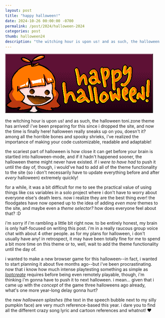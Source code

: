 ```yaml
---
layout: post
title: "happy halloween!"
date: 2024-10-26 00:00:00 -0700
permalink: /post/2024/halloween-2024
categories: post
thumb: halloween24
description: "the witching hour is upon us! and as such, the halloween toni.zone theme has arrived! i've been preparing for this since i dropped the site, and now the time is finally here! halloween really sneaks up on you, doesn't it?"
---
```

![happy halloween!](/img/postpics/halloween24.gif)

the witching hour is upon us! and as such, the halloween toni.zone theme has arrived! i've been preparing for this since i dropped the site, and now the time is finally here! halloween really sneaks up on you, doesn't it? among all the horrible bones and spooky shrieks, i've realized the importance of making your code customizable, readable and adaptable!

the scariest part of halloween is how close it can get before your brain is startled into halloween-mode, and if it hadn't happened sooner, the halloween theme might never have existed. if i *were to have had* to push it until the day of, though, i would've had to add all of the theme functionality to the site (so i don't necessarily have to update everything before and after *every* halloween) extremely quickly!

for a while, it was a bit difficult for me to see the practical value of using things like css variables in a solo project where i don't have to worry about everyone else's death leers. now i realize they are the best thing ever! the floodgates have now opened up to the idea of adding *even more* themes to the site, and maybe even a *theme selector?* how does everyone feel about that? :D

i'm sorry if i'm rambling a little bit right now. to be entirely honest, my brain is only half-focused on writing this post. i'm in a really raucous group voice chat with about 4 other people. as for my plans for halloween, i don't usually have any! in retrospect, it may have been totally fine for me to spend a bit more time on this theme or to, well, wait to add the theme functionality until the day of.

i wanted to make a new browser game for this halloween--in fact, i wanted to start planning it about five months ago--but i've been procrastinating. now that i know how much intense playtesting something as simple as *[lootcreate](/gamez/2024/lootcreate)* requires before being even remotely playable, though, i'm thinking i'm gonna have to push it to next halloween. i mean... given that i came up with the *concept* of the game three halloweens ago already, what's one more year-long delay gonna hurt?

the new *halloween splashes* (the text in the speech bubble next to my silly pumpkin face) are very much reference-based this year. i dare you to find all the different crazy song lyric and cartoon references and whatnot! ♥